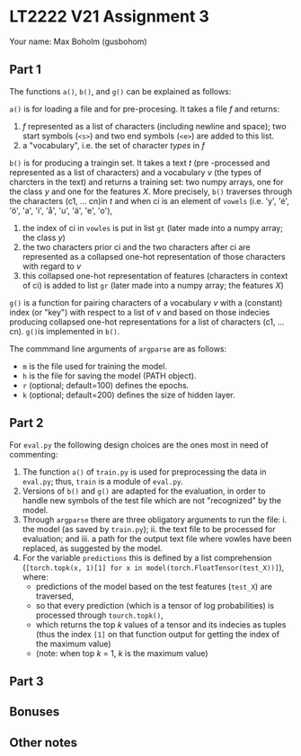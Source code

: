 # LT2222 V21 Assignment 3

Your name: Max Boholm (gusbohom)

## Part 1
The functions `a()`, `b()`, and `g()` can be explained as follows:

`a()` is for loading a file and for pre-procesing. It takes a file *f* and returns:
1. *f* represented as a list of characters (including newline and space); two start symbols (`<s>`) and two end symbols (`<e>`) are added to this list.
2. a "vocabulary", i.e. the set of character *types* in *f*

`b()` is for producing a traingin set. It takes a text *t* (pre -processed and represented as a list of characters) and a vocabulary *v* (the types of charcters in the text) and returns a training set: two numpy arrays, one for the class *y* and one for the features *X*. More precisely, `b()` traverses through the characters (c1, ... cn)in *t* and when ci is an element of `vowels` (i.e. 'y', 'é', 'ö', 'a', 'i', 'å', 'u', 'ä', 'e', 'o'), 
1. the index of ci in `vowles` is put in list `gt` (later made into a numpy array; the class *y*)
2. the two characters prior ci and the two characters after ci are represented as a collapsed one-hot representation of those characters with regard to *v*
3. this collapsed one-hot representation of features (characters in context of ci) is added to list `gr`  (later made into a numpy array; the features *X*)

`g()` is a function for pairing characters of a vocabulary *v* with a (constant) index (or "key") with respect to a list of *v* and based on those indecies producing collapsed one-hot representations for a list of characters (c1, ... cn). `g()`is implemented in `b()`. 

The commmand line arguments of `argparse` are as follows:

*   `m` is the file used for training the model.
*   `h` is the file for saving the model (PATH object).
*   `r` (optional; default=100) defines the epochs.
*   `k` (optional; default=200) defines the size of hidden layer.

## Part 2
For `eval.py` the following design choices are the ones most in need of commenting: 

1. The function `a()` of `train.py` is used for preprocessing the data in `eval.py`; thus, `train` is a module of `eval.py`.
2. Versions of `b()` and `g()` are adapted for the evaluation, in order to handle new symbols of the test file which are not "recognized" by the model. 
3. Through `argparse` there are three obligatory arguments to run the file: 
    i. the model (as saved by `train.py`); 
    ii. the text file to be processed for evaluation; and 
    iii. a path for the output text file where vowles have been replaced, as suggested by the model.
4. For the variable `predictions` this is defined by a list comprehension (`[torch.topk(x, 1)[1] for x in model(torch.FloatTensor(test_X))]`), where:
    - predictions of the model based on the test features (`test_X`) are traversed,
    - so that every prediction (which is a tensor of log probabilities) is processed through `tourch.topk()`, 
    - which returns the top *k* values of a tensor and its indecies as tuples (thus the index `[1]` on that function output for getting the index of the maximum value)
    - (note: when top *k* = 1, *k* is the maximum value)

## Part 3




## Bonuses

## Other notes
